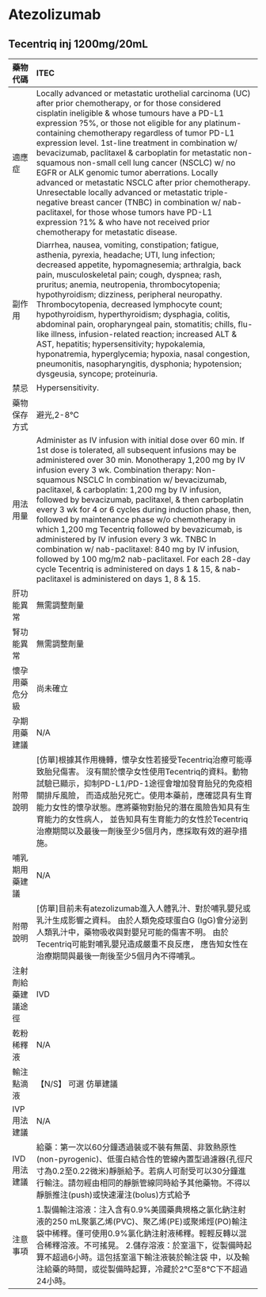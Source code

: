 # Atezolizumab

## Tecentriq inj 1200mg/20mL

| 藥物代碼           | ITEC                                                                                                                                                                                                                                                                                                                                                                                                                                                                                                                                                                                                                                                                                                                                                                                                              |
|:-------------------|:------------------------------------------------------------------------------------------------------------------------------------------------------------------------------------------------------------------------------------------------------------------------------------------------------------------------------------------------------------------------------------------------------------------------------------------------------------------------------------------------------------------------------------------------------------------------------------------------------------------------------------------------------------------------------------------------------------------------------------------------------------------------------------------------------------------|
| 適應症             | Locally advanced or metastatic urothelial carcinoma (UC) after prior chemotherapy, or for those considered cisplatin ineligible & whose tumours have a PD-L1 expression ?5%, or those not eligible for any platinum-containing chemotherapy regardless of tumor PD-L1 expression level. 1st-line treatment in combination w/ bevacizumab, paclitaxel & carboplatin for metastatic non-squamous non-small cell lung cancer (NSCLC) w/ no EGFR or ALK genomic tumor aberrations. Locally advanced or metastatic NSCLC after prior chemotherapy. Unresectable locally advanced or metastatic triple-negative breast cancer (TNBC) in combination w/ nab-paclitaxel, for those whose tumors have PD-L1 expression ?1% & who have not received prior chemotherapy for metastatic disease.                              |
| 副作用             | Diarrhea, nausea, vomiting, constipation; fatigue, asthenia, pyrexia, headache; UTI, lung infection; decreased appetite, hypomagnesemia; arthralgia, back pain, musculoskeletal pain; cough, dyspnea; rash, pruritus; anemia, neutropenia, thrombocytopenia; hypothyroidism; dizziness, peripheral neuropathy. Thrombocytopenia, decreased lymphocyte count; hypothyroidism, hyperthyroidism; dysphagia, colitis, abdominal pain, oropharyngeal pain, stomatitis; chills, flu-like illness, infusion-related reaction; increased ALT & AST, hepatitis; hypersensitivity; hypokalemia, hyponatremia, hyperglycemia; hypoxia, nasal congestion, pneumonitis, nasopharyngitis, dysphonia; hypotension; dysgeusia, syncope; proteinuria.                                                                              |
| 禁忌               | Hypersensitivity.                                                                                                                                                                                                                                                                                                                                                                                                                                                                                                                                                                                                                                                                                                                                                                                                 |
| 藥物保存方式       | 避光,2-8℃                                                                                                                                                                                                                                                                                                                                                                                                                                                                                                                                                                                                                                                                                                                                                                                                         |
| 用法用量           | Administer as IV infusion with initial dose over 60 min. If 1st dose is tolerated, all subsequent infusions may be administered over 30 min. Monotherapy 1,200 mg by IV infusion every 3 wk. Combination therapy: Non-squamous NSCLC In combination w/ bevacizumab, paclitaxel, & carboplatin: 1,200 mg by IV infusion, followed by bevacizumab, paclitaxel, & then carboplatin every 3 wk for 4 or 6 cycles during induction phase, then, followed by maintenance phase w/o chemotherapy in which 1,200 mg Tecentriq followed by bevazicumab, is administered by IV infusion every 3 wk. TNBC In combination w/ nab-paclitaxel: 840 mg by IV infusion, followed by 100 mg/m2 nab-paclitaxel. For each 28-day cycle Tecentriq is administered on days 1 & 15, & nab-paclitaxel is administered on days 1, 8 & 15. |
| 肝功能異常         | 無需調整劑量                                                                                                                                                                                                                                                                                                                                                                                                                                                                                                                                                                                                                                                                                                                                                                                                      |
| 腎功能異常         | 無需調整劑量                                                                                                                                                                                                                                                                                                                                                                                                                                                                                                                                                                                                                                                                                                                                                                                                      |
| 懷孕用藥危分級     | 尚未確立                                                                                                                                                                                                                                                                                                                                                                                                                                                                                                                                                                                                                                                                                                                                                                                                          |
| 孕期用藥建議       | N/A                                                                                                                                                                                                                                                                                                                                                                                                                                                                                                                                                                                                                                                                                                                                                                                                               |
| 附帶說明           | [仿單]根據其作用機轉，懷孕女性若接受Tecentriq治療可能導致胎兒傷害。 沒有關於懷孕女性使用Tecentriq的資料。動物試驗已顯示，抑制PD-L1/PD-1途徑會增加發育胎兒的免疫相關排斥風險， 而造成胎兒死亡。使用本藥前，應確認具有生育能力女性的懷孕狀態。應將藥物對胎兒的潛在風險告知具有生育能力的女性病人， 並告知具有生育能力的女性於Tecentriq治療期間以及最後一劑後至少5個月內，應採取有效的避孕措施。                                                                                                                                                                                                                                                                                                                                                                                                                     |
| 哺乳期用藥建議     | N/A                                                                                                                                                                                                                                                                                                                                                                                                                                                                                                                                                                                                                                                                                                                                                                                                               |
| 附帶說明           | [仿單]目前未有atezolizumab進入人體乳汁、對於哺乳嬰兒或乳汁生成影響之資料。 由於人類免疫球蛋白G (IgG)會分泌到人類乳汁中，藥物吸收與對嬰兒可能的傷害不明。 由於Tecentriq可能對哺乳嬰兒造成嚴重不良反應， 應告知女性在治療期間與最後一劑後至少5個月內不得哺乳。                                                                                                                                                                                                                                                                                                                                                                                                                                                                                                                                                      |
| 注射劑給藥建議途徑 | IVD                                                                                                                                                                                                                                                                                                                                                                                                                                                                                                                                                                                                                                                                                                                                                                                                               |
| 乾粉稀釋液         | N/A                                                                                                                                                                                                                                                                                                                                                                                                                                                                                                                                                                                                                                                                                                                                                                                                               |
| 輸注點滴液         | 【N/S】 可選 仿單建議                                                                                                                                                                                                                                                                                                                                                                                                                                                                                                                                                                                                                                                                                                                                                                                             |
| IVP 用法建議       | N/A                                                                                                                                                                                                                                                                                                                                                                                                                                                                                                                                                                                                                                                                                                                                                                                                               |
| IVD 用法建議       | 給藥：第一次以60分鐘透過裝或不裝有無菌、非致熱原性(non-pyrogenic)、低蛋白結合性的管線內置型過濾器(孔徑尺寸為0.2至0.22微米)靜脈給予。若病人可耐受可以30分鐘進行輸注。請勿經由相同的靜脈管線同時給予其他藥物。不得以靜脈推注(push)或快速灌注(bolus)方式給予                                                                                                                                                                                                                                                                                                                                                                                                                                                                                                                                                         |
| 注意事項           | 1.製備輸注溶液：注入含有0.9%美國藥典規格之氯化鈉注射液的250 mL聚氯乙烯(PVC)、聚乙烯(PE)或聚烯烴(PO)輸注袋中稀釋。僅可使用0.9%氯化鈉注射液稀釋。輕輕反轉以混合稀釋溶液。不可搖晃。 2.儲存溶液：於室溫下，從製備時起算不超過6小時。這包括室溫下輸注液裝於輸注袋 中，以及輸注給藥的時間，或從製備時起算，冷藏於2°C至8°C下不超過24小時。                                                                                                                                                                                                                                                                                                                                                                                                                                                                              |

